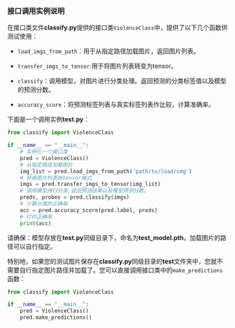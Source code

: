 ### 接口调用实例说明

在接口类文件**classify.py**提供的接口类`ViolenceClass`中，提供了以下几个函数供测试使用：

- `load_imgs_from_path`：用于从指定路径加载图片，返回图片列表。

- `transfer_imgs_to_tensor`:用于将图片列表转变为tensor。

- `classify`：调用模型，对图片进行分类处理。返回预测的分类标签值以及模型的预测分数。

- `accuracy_score`：将预测标签列表与真实标签列表作比较，计算准确率。

下面是一个调用实例**test.py**：

```py
from classify import ViolenceClass

if __name__ == "__main__":
    # 实例化一个接口类
    pred = ViolenceClass()
    # 从指定路径加载图片
    img_list = pred.load_imgs_from_path('path/to/load/img')
    # 转换图片列表到tensor格式
    imgs = pred.transfer_imgs_to_tensor(img_list)
    # 调用模型进行分类,返回预测结果以及模型预测分数。
    preds, probes = pred.classify(imgs)
    # 计算分类的正确率
    acc = pred.accuracy_score(pred.label, preds)
    # 打印正确率
    print(acc)
```

请确保：模型存放在**test.py**同级目录下，命名为**test_model.pth**。加载图片的路径可以自行指定。

特别地，如果您的测试图片保存在**classify.py**同级目录的**test**文件夹中，您就不需要自行指定图片路径并加载了。您可以直接调用接口类中的`make_predictions`函数：

```py
from classify import ViolenceClass

if __name__ == "__main__":
    pred = ViolenceClass()
    pred.make_predictions()
```
